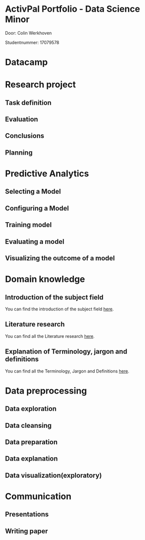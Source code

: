 # ActivPal Portfolio - Data Science Minor 
Door: Colin Werkhoven 

Studentnummer: 17079578

# Datacamp

# Research project
## Task definition
## Evaluation
## Conclusions
## Planning

# Predictive Analytics
## Selecting a Model
## Configuring a Model
## Training model
## Evaluating a model
## Visualizing the outcome of a model

# Domain knowledge
## Introduction of the subject field
You can find the introduction of the subject field [here](Domain%20Knowledge/introduction_subject_field.md).
## Literature research
You can find all the Literature research [here](Domain%20Knowledge/literature_research.md).
## Explanation of Terminology, jargon and definitions
You can find all the Terminology, Jargon and Definitions [here](Domain%20Knowledge/terminology_jargon_definitions.md).

# Data preprocessing
## Data exploration
## Data cleansing
## Data preparation
## Data explanation
## Data visualization(exploratory)

# Communication
## Presentations
## Writing paper
